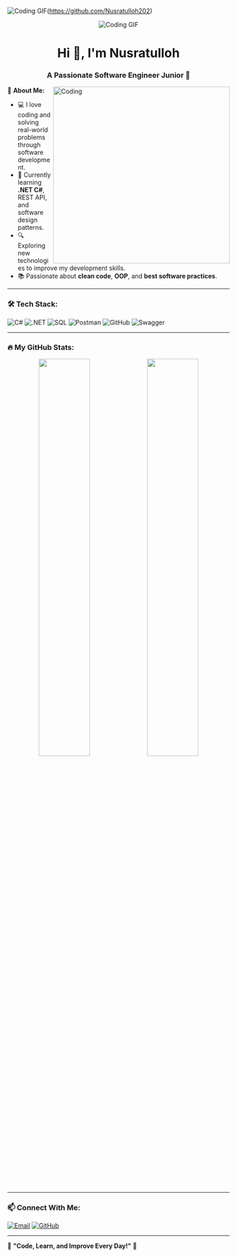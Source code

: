 ![Coding GIF](https://media.giphy.com/media/4H3Ii5eLChYul9p7NL/giphy.gif)(https://github.com/Nusratulloh202)
<p align="center">
  <img src="https://media.giphy.com/media/4H3Ii5eLChYul9p7NL/giphy.gif" alt="Coding GIF">
</p>
<h1 align="center">Hi 👋, I'm Nusratulloh</h1>
<h3 align="center">A Passionate Software Engineer Junior 🚀</h3>

<img align="right" alt="Coding" width="400" src="https://cdn.dribbble.com/users/730703/screenshots/6581243/avento.gif">

🌟 **About Me:**  
- 💻 I love coding and solving real-world problems through software development.  
- 🎯 Currently learning **.NET C#**, REST API, and software design patterns.  
- 🔍 Exploring new technologies to improve my development skills.  
- 📚 Passionate about **clean code**, **OOP**, and **best software practices**.  

---

### 🛠️ Tech Stack:
![C#](https://img.shields.io/badge/C%23-%23239120.svg?style=for-the-badge&logo=c-sharp&logoColor=white)
![.NET](https://img.shields.io/badge/.NET-512BD4?style=for-the-badge&logo=dotnet&logoColor=white)
![SQL](https://img.shields.io/badge/SQL-%23000000.svg?style=for-the-badge&logo=postgresql&logoColor=white)
![Postman](https://img.shields.io/badge/Postman-FF6C37?style=for-the-badge&logo=postman&logoColor=white)
![GitHub](https://img.shields.io/badge/GitHub-%23121011.svg?style=for-the-badge&logo=github&logoColor=white)
![Swagger](https://img.shields.io/badge/Swagger-85EA2D?style=for-the-badge&logo=swagger&logoColor=white)

---

### 🔥 My GitHub Stats:
<p align="center">
  <img width="48%" src="https://github-readme-stats.vercel.app/api?username=Nusratulloh202&show_icons=true&theme=tokyonight" />
  <img width="48%" src="https://github-readme-streak-stats.herokuapp.com/?user=Nusratulloh202&theme=tokyonight" />
</p>

---

### 📫 **Connect With Me**:
[![Email](https://img.shields.io/badge/Email-D14836?style=for-the-badge&logo=gmail&logoColor=white)](mailto:nusratulloh202@gmail.com)
[![GitHub](https://img.shields.io/badge/GitHub-100000?style=for-the-badge&logo=github&logoColor=white)](https://github.com/Nusratulloh202)

---

🚀 **"Code, Learn, and Improve Every Day!"** 🚀
